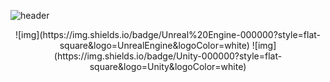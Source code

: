 ![header](https://capsule-render.vercel.app/api?type=waving&color=gradient&height=300&section=header&text=Hibiscus%20KN&fontSize=90)

<div align ="center">
![img](https://img.shields.io/badge/Unreal%20Engine-000000?style=flat-square&logo=UnrealEngine&logoColor=white)
![img](https://img.shields.io/badge/Unity-000000?style=flat-square&logo=Unity&logoColor=white)
  </div>

